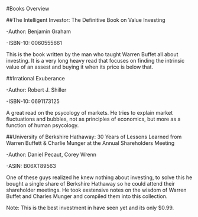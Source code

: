 #Books Overview

##The Intelligent Investor: The Definitive Book on Value Investing

-Author: Benjamin Graham

-ISBN-10: 0060555661  

This is the book written by the man who taught Warren Buffet all about investing.  It is a very long heavy read that focuses on finding the intrinsic value of an assest and buying it when its price is below that.

##Irrational Exuberance  

-Author: Robert J. Shiller

-ISBN-10: 0691173125

A great read on the psycology of markets. He tries to explain market fluctuations and bubbles, not as principles of economics, but more as a function of human psycology.

##University of Berkshire Hathaway: 30 Years of Lessons Learned from Warren Buffett & Charlie Munger at the Annual Shareholders Meeting

-Author: Daniel Pecaut, Corey Wrenn

-ASIN: B06XT89563

One of these guys realized he knew nothing about investing, to solve this he bought a single share of Berkshire Hathaway so he could attend their shareholder meetings.  He took exstensive notes on the wisdom of Warren Buffet and Charles Munger and compiled them into this collection. 

Note:  This is the best investment in have seen yet and its only $0.99. 

